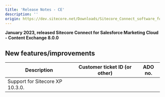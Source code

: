 ```yaml
---
title: 'Release Notes - CE'
description: ''
origin: https://dev.sitecore.net/Downloads/Sitecore_Connect_software_for_Salesforce_Marketing_Cloud/1x/Sitecore_Connect_software_for_Salesforce_Marketing_Cloud_80/Release_Notes__CE
---
```


**January 2023, released Sitecore Connect for Salesforce Marketing Cloud - Content Exchange 8.0.0**

## New features/improvements

| Description                     | Customer ticket ID (or other) | ADO no. |
| ------------------------------- | ----------------------------- | ------- |
| Support for Sitecore XP 10.3.0. |                               |         |
